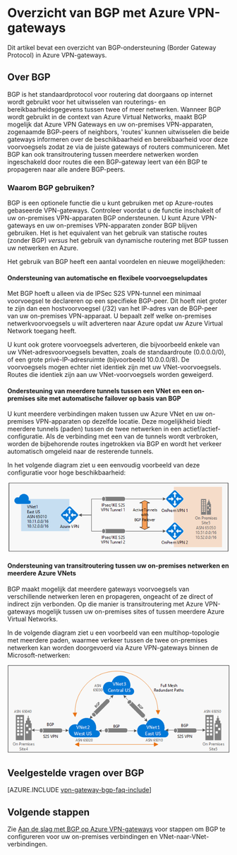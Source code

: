 <properties
   pageTitle="Overzicht van BGP met Azure VPN-gateways | Microsoft Azure"
   description="Dit artikel bevat een overzicht van BGP met Azure VPN-gateways."
   services="vpn-gateway"
   documentationCenter="na"
   authors="yushwang"
   manager="rossort"
   editor=""
   tags=""/>

<tags
   ms.service="vpn-gateway"
   ms.devlang="na"
   ms.topic="get-started-article"
   ms.tgt_pltfrm="na"
   ms.workload="infrastructure-services"
   ms.date="04/26/2016"
   ms.author="yushwang"/>

# Overzicht van BGP met Azure VPN-gateways

Dit artikel bevat een overzicht van BGP-ondersteuning (Border Gateway Protocol) in Azure VPN-gateways.

## Over BGP

BGP is het standaardprotocol voor routering dat doorgaans op internet wordt gebruikt voor het uitwisselen van routerings- en bereikbaarheidsgegevens tussen twee of meer netwerken. Wanneer BGP wordt gebruikt in de context van Azure Virtual Networks, maakt BGP mogelijk dat Azure VPN Gateways en uw on-premises VPN-apparaten, zogenaamde BGP-peers of neighbors, 'routes' kunnen uitwisselen die beide gateways informeren over de beschikbaarheid en bereikbaarheid voor deze voorvoegsels zodat ze via de juiste gateways of routers communiceren. Met BGP kan ook transitroutering tussen meerdere netwerken worden ingeschakeld door routes die een BGP-gateway leert van één BGP te propageren naar alle andere BGP-peers.
 
### Waarom BGP gebruiken?

BGP is een optionele functie die u kunt gebruiken met op Azure-routes gebaseerde VPN-gateways. Controleer voordat u de functie inschakelt of uw on-premises VPN-apparaten BGP ondersteunen. U kunt Azure VPN-gateways en uw on-premises VPN-apparaten zonder BGP blijven gebruiken. Het is het equivalent van het gebruik van statische routes (zonder BGP) *versus* het gebruik van dynamische routering met BGP tussen uw netwerken en Azure.

Het gebruik van BGP heeft een aantal voordelen en nieuwe mogelijkheden:

#### Ondersteuning van automatische en flexibele voorvoegselupdates

Met BGP hoeft u alleen via de IPSec S2S VPN-tunnel een minimaal voorvoegsel te declareren op een specifieke BGP-peer. Dit hoeft niet groter te zijn dan een hostvoorvoegsel (/32) van het IP-adres van de BGP-peer van uw on-premises VPN-apparaat. U bepaalt zelf welke on-premises netwerkvoorvoegsels u wilt adverteren naar Azure opdat uw Azure Virtual Network toegang heeft.
    
U kunt ook grotere voorvoegsels adverteren, die bijvoorbeeld enkele van uw VNet-adresvoorvoegsels bevatten, zoals de standaardroute (0.0.0.0/0), of een grote privé-IP-adresruimte (bijvoorbeeld 10.0.0.0/8). De voorvoegsels mogen echter niet identiek zijn met uw VNet-voorvoegsels. Routes die identiek zijn aan uw VNet-voorvoegsels worden geweigerd.

#### Ondersteuning van meerdere tunnels tussen een VNet en een on-premises site met automatische failover op basis van BGP

U kunt meerdere verbindingen maken tussen uw Azure VNet en uw on-premises VPN-apparaten op dezelfde locatie. Deze mogelijkheid biedt meerdere tunnels (paden) tussen de twee netwerken in een actief/actief-configuratie. Als de verbinding met een van de tunnels wordt verbroken, worden de bijbehorende routes ingetrokken via BGP en wordt het verkeer automatisch omgeleid naar de resterende tunnels.
    
In het volgende diagram ziet u een eenvoudig voorbeeld van deze configuratie voor hoge beschikbaarheid:
    
![Meerdere actieve paden](./media/vpn-gateway-bgp-overview/multiple-active-tunnels.png)

#### Ondersteuning van transitroutering tussen uw on-premises netwerken en meerdere Azure VNets

BGP maakt mogelijk dat meerdere gateways voorvoegsels van verschillende netwerken leren en propageren, ongeacht of ze direct of indirect zijn verbonden. Op die manier is transitroutering met Azure VPN-gateways mogelijk tussen uw on-premises sites of tussen meerdere Azure Virtual Networks.
    
In de volgende diagram ziet u een voorbeeld van een multihop-topologie met meerdere paden, waarmee verkeer tussen de twee on-premises netwerken kan worden doorgevoerd via Azure VPN-gateways binnen de Microsoft-netwerken:

![Multihop-transit](./media/vpn-gateway-bgp-overview/full-mesh-transit.png)

## Veelgestelde vragen over BGP


[AZURE.INCLUDE [vpn-gateway-bgp-faq-include](../../includes/vpn-gateway-bpg-faq-include.md)] 




## Volgende stappen

Zie [Aan de slag met BGP op Azure VPN-gateways](./vpn-gateway-bgp-resource-manager-ps.md) voor stappen om BGP te configureren voor uw on-premises verbindingen en VNet-naar-VNet-verbindingen.




<!--HONumber=Jun16_HO2-->


